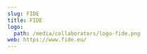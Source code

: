 ```yaml
---
slug: FIDE
title: FIDE
logo:
  path: /media/collaborators/logo-fide.png
web: https://www.fide.eu/
---
```


